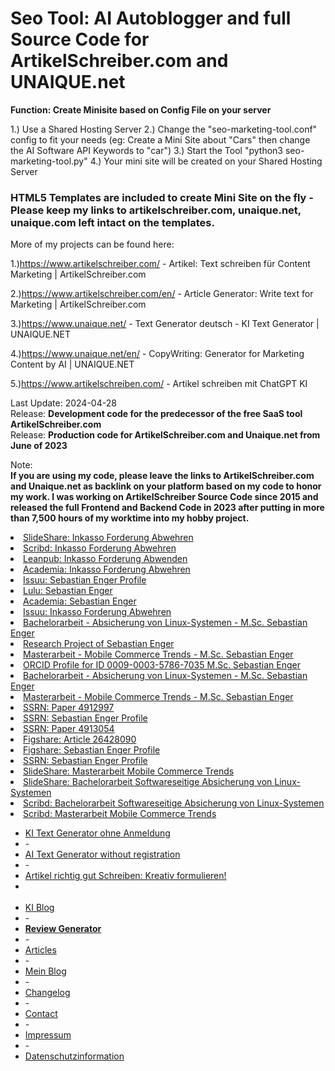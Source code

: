 <h1>Seo Tool: AI Autoblogger and full Source Code for ArtikelSchreiber.com and UNAIQUE.net</h1>

<b>Function: Create Minisite based on Config File on your server</b>

1.) Use a Shared Hosting Server
2.) Change the "seo-marketing-tool.conf" config to fit your needs (eg: Create a Mini Site about "Cars" then change the AI Software API Keywords to "car")
3.) Start the Tool "python3 seo-marketing-tool.py"
4.) Your mini site will be created on your Shared Hosting Server

<h3>HTML5 Templates are included to create Mini Site on the fly - Please keep my links to artikelschreiber.com, unaique.net, unaique.com left intact on the templates. </h3>

More of my projects can be found here:

1.)https://www.artikelschreiber.com/ - Artikel: Text schreiben für Content Marketing | ArtikelSchreiber.com

2.)https://www.artikelschreiber.com/en/ - Article Generator: Write text for Marketing | ArtikelSchreiber.com

3.)https://www.unaique.net/ - Text Generator deutsch - KI Text Generator | UNAIQUE.NET 

4.)https://www.unaique.net/en/ - CopyWriting: Generator for Marketing Content by AI | UNAIQUE.NET

5.)https://www.artikelschreiben.com/ - Artikel schreiben mit ChatGPT KI


Last Update: 2024-04-28<br />
Release: <b>Development code for the predecessor of the free SaaS tool ArtikelSchreiber.com</b><br />
Release: <b>Production code for ArtikelSchreiber.com and Unaique.net from June of 2023</b><br />

Note:
<br /><b>
If you are using my code, please leave the links to ArtikelSchreiber.com and Unaique.net as backlink on your platform based on my code to honor my work. I was working on ArtikelSchreiber Source Code since 2015 and released the full Frontend and Backend Code in 2023 after putting in more than 7,500 hours of my worktime into my hobby project.</b>

<li role="listitem"><a href="https://de.slideshare.net/slideshow/wie-kann-ich-eine-inkasso-forderung-abwehren-www-unaique-net/270507889" rel="follow" title="SlideShare: Inkasso Forderung Abwehren">SlideShare: Inkasso Forderung Abwehren</a></li>
				<li role="listitem"><a href="https://de.scribd.com/document/753386955/Wie-Kann-Ich-Eine-Inkasso-Forderung-Abwehren-www-unaique-net" rel="follow" title="Scribd: Inkasso Forderung Abwehren">Scribd: Inkasso Forderung Abwehren</a></li>
				<li role="listitem"><a href="https://leanpub.com/wie_kann_ich_eine_inkasso_forderung_abwenden/upload" rel="follow" title="Leanpub: Inkasso Forderung Abwenden">Leanpub: Inkasso Forderung Abwenden</a></li>
				<li role="listitem"><a href="https://www.academia.edu/122346756/Wie_kann_ich_eine_Inkasso_Forderung_abwehren_www_unaique_net_" rel="follow" title="Academia: Inkasso Forderung Abwehren">Academia: Inkasso Forderung Abwehren</a></li>
				<li role="listitem"><a href="https://issuu.com/sebastianenger" rel="follow" title="https://issuu.com/sebastianenger">Issuu: Sebastian Enger Profile</a></li>
				<li role="listitem"><a href="https://www.lulu.com/spotlight/sebastianenger" rel="follow" title="Lulu: Sebastian Enger">Lulu: Sebastian Enger</a></li>
				<li role="listitem"><a href="https://hs-mittweida.academia.edu/SebastianEnger" rel="follow" title="Academia: Sebastian Enger">Academia: Sebastian Enger</a></li>
				<li role="listitem"><a href="https://issuu.com/sebastianenger/docs/2024-07-24_wie_kann_ich_eine_inkasso_forderung_abw" rel="follow" title="Issuu: Inkasso Forderung Abwehren">Issuu: Inkasso Forderung Abwehren</a></li>
<li role="listitem"><a href="https://osf.io/3mh8n/" rel="follow" title="Bachelorarbeit - Absicherung von Linux-Systemen - M.Sc. Sebastian Enger">Bachelorarbeit - Absicherung von Linux-Systemen - M.Sc. Sebastian Enger</a></li><li role="listitem"><a href="https://osf.io/mv45t/" rel="follow" title="Research Project of Sebastian Enger">Research Project of Sebastian Enger</a></li><li role="listitem"><a href="https://osf.io/vtypb/" rel="follow" title="Masterarbeit - Mobile Commerce Trends - M.Sc. Sebastian Enger">Masterarbeit - Mobile Commerce Trends - M.Sc. Sebastian Enger</a></li><li role="listitem"><a href="https://orcid.org/0009-0003-5786-7035" rel="follow" title="ORCID Profile for ORCID ID 0009-0003-5786-7035 M.Sc. Sebastian Enger">ORCID Profile for ID 0009-0003-5786-7035 M.Sc. Sebastian Enger</a></li><li role="listitem"><a href="https://zenodo.org/records/13274177" rel="follow" title="Bachelorarbeit - Absicherung von Linux-Systemen - M.Sc. Sebastian Enger">Bachelorarbeit - Absicherung von Linux-Systemen - M.Sc. Sebastian Enger</a></li><li role="listitem"><a href="https://zenodo.org/records/13274317" rel="follow" title="Masterarbeit - Mobile Commerce Trends - M.Sc. Sebastian Enger">Masterarbeit - Mobile Commerce Trends - M.Sc. Sebastian Enger</a></li>
<li role="listitem"><a href="https://papers.ssrn.com/sol3/papers.cfm?abstract_id=4912997" rel="follow" title="https://papers.ssrn.com/sol3/papers.cfm?abstract_id=4912997">SSRN: Paper 4912997</a></li>
<li role="listitem"><a href="https://papers.ssrn.com/sol3/cf_dev/AbsByAuth.cfm?per_id=6927963" rel="follow" title="https://papers.ssrn.com/sol3/cf_dev/AbsByAuth.cfm?per_id=6927963">SSRN: Sebastian Enger Profile</a></li>
<li role="listitem"><a href="https://papers.ssrn.com/sol3/papers.cfm?abstract_id=4913054" rel="follow" title="https://papers.ssrn.com/sol3/papers.cfm?abstract_id=4913054">SSRN: Paper 4913054</a></li>
<li role="listitem"><a href="https://figshare.com/account/articles/26428090?file=48077377" rel="follow" title="https://figshare.com/account/articles/26428090?file=48077377">Figshare: Article 26428090</a></li>
<li role="listitem"><a href="https://figshare.com/authors/Sebastian_Enger/19280587" rel="follow" title="https://figshare.com/authors/Sebastian_Enger/19280587">Figshare: Sebastian Enger Profile</a></li>
<li role="listitem"><a href="https://papers.ssrn.com/sol3/cf_dev/AbsByAuth.cfm?per_id=6927963" rel="follow" title="https://papers.ssrn.com/sol3/cf_dev/AbsByAuth.cfm?per_id=6927963">SSRN: Sebastian Enger Profile</a></li>
<li role="listitem"><a href="https://de.slideshare.net/slideshow/masterarbeit-mobile-commerce-trends-sebastian-enger/270704686" rel="follow" title="https://de.slideshare.net/slideshow/masterarbeit-mobile-commerce-trends-sebastian-enger/270704686">SlideShare: Masterarbeit Mobile Commerce Trends</a></li>
<li role="listitem"><a href="https://de.slideshare.net/slideshow/bachelorarbeit-softwareseitige-absicherung-von-linux-systemen-gegen-netzwerkbasierende-angriffe-msc-sebastian-enger/270704559" rel="follow" title="https://de.slideshare.net/slideshow/bachelorarbeit-softwareseitige-absicherung-von-linux-systemen-gegen-netzwerkbasierende-angriffe-msc-sebastian-enger/270704559">SlideShare: Bachelorarbeit Softwareseitige Absicherung von Linux-Systemen</a></li>
<li role="listitem"><a href="https://de.scribd.com/document/755571097/Bachelorarbeit-Softwareseitige-Absicherung-von-Linux-Systemen-gegen-netzwerkbasierende-Angriffe-MSc-Sebastian-Enger" rel="follow" title="https://de.scribd.com/document/755571097/Bachelorarbeit-Softwareseitige-Absicherung-von-Linux-Systemen-gegen-netzwerkbasierende-Angriffe-MSc-Sebastian-Enger">Scribd: Bachelorarbeit Softwareseitige Absicherung von Linux-Systemen</a></li>
<li role="listitem"><a href="https://de.scribd.com/document/755571570/Masterarbeit-Mobile-Commerce-Trends-MSc-Sebastian-Enger-unaique-net" rel="follow" title="https://de.scribd.com/document/755571570/Masterarbeit-Mobile-Commerce-Trends-MSc-Sebastian-Enger-unaique-net">Scribd: Masterarbeit Mobile Commerce Trends</a></li>
    <ul id="foter_ul" role="list"><li role="listitem" class="footer_ul_li"><a href="https://www.unaique.net/" target="_self" hreflang="de" aria-loabel="Nutze unseren kostenlosen KI Text Generator für SEO, Artikel und Content. Keine Anmeldung erforderlich, basiert auf ChatGPT GPT-4o Modell. Erstelle hochwertige Texte einfach und schnell. ➡️ Jetzt gratis nutzen!" title="Nutze unseren kostenlosen KI Text Generator für SEO, Artikel und Content. Keine Anmeldung erforderlich, basiert auf ChatGPT GPT-4o Modell. Erstelle hochwertige Texte einfach und schnell. ➡️ Jetzt gratis nutzen!" />KI Text Generator ohne Anmeldung</a></li><li role="listitem" class="footer_ul_li">-</li><li role="listitem" class="footer_ul_li"><a href="https://www.unaique.net/en/" target="_self" hreflang="en" aria-label="Use our free AI text generator for ✅ Busines, Sales, Markting Content ✅ No registration needed ✅ Join 300,000 satisfied users ➡️ Try it now for free!" title="Use our free AI text generator for ✅ Busines, Sales, Markting Content ✅ No registration needed ✅ Join 300,000 satisfied users ➡️ Try it now for free!">AI Text Generator without registration</a></li><li role="listitem" class="footer_ul_li">-</li><li role="listitem" class="footer_ul_li"><a href="https://www.artikelschreiben.com/" target="_self" hreflang="de" aria-label="Erstellen Sie einzigartige Artikel mit künstlicher Intelligenz auf Artikelschreiben.com. Nutzen Sie unsere Plattform für hochwertige SEO-Texte, Blog-Artikel und mehr in 12 verschiedenen Sprachen. Jetzt kostenlos nutzen!" title="Erstellen Sie einzigartige Artikel mit künstlicher Intelligenz auf Artikelschreiben.com. Nutzen Sie unsere Plattform für hochwertige SEO-Texte, Blog-Artikel und mehr in 12 verschiedenen Sprachen. Jetzt kostenlos nutzen!">Artikel richtig gut Schreiben: Kreativ formulieren!</a></li><li role="listitem" class="footer_ul_li"><br /><br /></li><li role="listitem" class="footer_ul_li"><a href="https://www.unaique.net/blog/" target="_self" hreflang="de" aria-label="KI Blog" title="KI Blog">KI Blog</a></li><li role="listitem" class="footer_ul_li">-</li><li role="listitem" class="footer_ul_li"><b><strong><a href="https://www.artikelschreiber.com/marketing/review/" aria-label="Free Review Generator - Create customer reviews and product descriptions in seconds with our AI for Amazon, Google, eBay, eBay Classifieds, Shein, Temu, Etsy, Shopify, Zalando, Otto, MediaMarkt, Saturn, Real, AliExpress, and general customer reviews." title="Free Review Generator - Create customer reviews and product descriptions in seconds with our AI for Amazon, Google, eBay, eBay Classifieds, Shein, Temu, Etsy, Shopify, Zalando, Otto, MediaMarkt, Saturn, Real, AliExpress, and general customer reviews." hreflang="en" target="_self">Review Generator</a></strong></b></li><li role="listitem" class="footer_ul_li">-</li><li role="listitem" class="footer_ul_li"><a href="https://www.artikelschreiber.com/texts/" target='_self' hreflang='en' aria-label="Articles by ArtikelSchreiber.com" title="Articles by ArtikelSchreiber.com">Articles</a></li><li role="listitem" class="footer_ul_li">-</li><li role="listitem" class="footer_ul_li"><a href="https://www.artikelschreiber.com/blogs/" rel="follow" hreflang="de" title="Besuchen Sie meinen Blog für Artikel über Recht, akademische Arbeiten, technische Konzepte, Projektideen und mehr" aria-label="Besuchen Sie meinen Blog für Artikel über Recht, akademische Arbeiten, technische Konzepte, Projektideen und mehr">Mein Blog</a></li><li role="listitem" class="footer_ul_li">-</li><li role="listitem" class="footer_ul_li"><a href="https://www.artikelschreiber.com/status/" target="_self" hreflang="en" aria-label="Software Changelog & Development Progress | ArtikelSchreiber Status" title="Software Changelog & Development Progress | ArtikelSchreiber Status">Changelog</a></li><li role="listitem" class="footer_ul_li">-</li><li role="listitem" class="footer_ul_li"><a href="https://www.artikelschreiber.com/contact/" target="_self" hreflang="en" aria-label="Kontakt - Contact Us - Support | ArtikelSchreiber.com" title="Kontakt - Contact Us - Support | ArtikelSchreiber.com">Contact</a></li><li role="listitem" class="footer_ul_li">-</li><li role="listitem" class="footer_ul_li"><a href="https://www.artikelschreiber.com/impressum.html" target="_self" hreflang="de" rel="noopener noreferrer nofollow" aria-label="Impressum" title="Impressum">Impressum</a></li><li role="listitem" class="footer_ul_li">-</li><li role="listitem" class="footer_ul_li"><a href="https://www.artikelschreiber.com/privacy-policy.html" target="_self" hreflang="de" rel="noopener noreferrer nofollow" aria-label="Datenschutzinformation" title="Datenschutzinformation">Datenschutzinformation</a></li></ul></body> </html>

